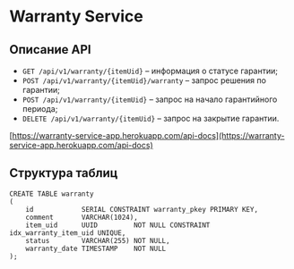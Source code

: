 # Warranty Service

## Описание API
* `GET /api/v1/warranty/{itemUid}` – информация о статусе гарантии;
* `POST /api/v1/warranty/{itemUid}/warranty` – запрос решения по гарантии;
* `POST /api/v1/warranty/{itemUid}` – запрос на начало гарантийного периода;
* `DELETE /api/v1/warranty/{itemUid}` – запрос на закрытие гарантии.

[https://warranty-service-app.herokuapp.com/api-docs](https://warranty-service-app.herokuapp.com/api-docs)

## Структура таблиц
```postgresql
CREATE TABLE warranty
(
    id            SERIAL CONSTRAINT warranty_pkey PRIMARY KEY,
    comment       VARCHAR(1024),
    item_uid      UUID         NOT NULL CONSTRAINT idx_warranty_item_uid UNIQUE,
    status        VARCHAR(255) NOT NULL,
    warranty_date TIMESTAMP    NOT NULL
);
```

